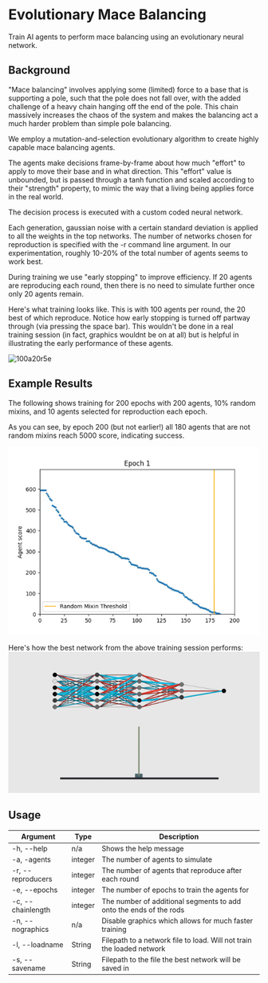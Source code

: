 # Evolutionary Mace Balancing
Train AI agents to perform mace balancing using an evolutionary neural network.

## Background

"Mace balancing" involves applying some (limited) force to a base that is supporting a pole, such that the pole does not fall over, with the added challenge of a heavy chain hanging off the end of the pole. This chain massively increases the chaos of the system and makes the balancing act a much harder problem than simple pole balancing.

We employ a mutation-and-selection evolutionary algorithm to create highly capable mace balancing agents.

The agents make decisions frame-by-frame about how much "effort" to apply to move their base and in what direction. This "effort" value is unbounded, but is passed through a tanh function and scaled according to their "strength" property, to mimic the way that a living being applies force in the real world.

The decision process is executed with a custom coded neural network.

Each generation, gaussian noise with a certain standard deviation is applied to all the weights in the top networks. The number of networks chosen for reproduction is specified with the -r command line argument. In our experimentation, roughly 10-20% of the total number of agents seems to work best.

During training we use "early stopping" to improve efficiency. If 20 agents are reproducing each round, then there is no need to simulate further once only 20 agents remain.

Here's what training looks like. This is with 100 agents per round, the 20 best of which reproduce. Notice how early stopping is turned off partway through (via pressing the space bar). This wouldn't be done in a real training session (in fact, graphics wouldnt be on at all) but is helpful in illustrating the early performance of these agents.

![100a20r5e](demo_media/100a20r5e.gif)


## Example Results

The following shows training for 200 epochs with 200 agents, 10% random mixins, and 10 agents selected for reproduction each epoch.

As you can see, by epoch 200 (but not earlier!) all 180 agents that are not random mixins reach 5000 score, indicating success.

![out2](demo_media/out2.gif)


Here's how the best network from the above training session performs:
![net11](demo_media/net11.gif)

## Usage
| Argument     | Type  |Description |
|--------------|-------|------------|
|-h, --help    |  n/a  |  Shows the help message |
|-a, -agents    |  integer | The number of agents to simulate |
|-r, --reproducers | integer | The number of agents that reproduce after each round|
|-e, --epochs| integer | The number of epochs to train the agents for |
|-c, --chainlength | integer | The number of additional segments to add onto the ends of the rods |
|-n, --nographics | n/a | Disable graphics which allows for much faster training |
|-l, --loadname | String | Filepath to a network file to load. Will not train the loaded network |
|-s, --savename | String | Filepath to the file the best network will be saved in |
